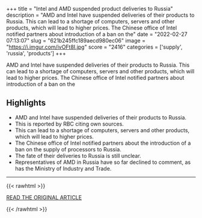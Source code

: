 +++
title = "Intel and AMD suspended product deliveries to Russia"
description = "AMD and Intel have suspended deliveries of their products to Russia. This can lead to a shortage of computers, servers and other products, which will lead to higher prices. The Chinese office of Intel notified partners about introduction of a ban on the"
date = "2022-02-27 07:13:07"
slug = "621b245ffc189aecd980ec06"
image = "https://i.imgur.com/ivOFt8I.jpg"
score = "2416"
categories = ['supply', 'russia', 'products']
+++

AMD and Intel have suspended deliveries of their products to Russia. This can lead to a shortage of computers, servers and other products, which will lead to higher prices. The Chinese office of Intel notified partners about introduction of a ban on the

## Highlights

- AMD and Intel have suspended deliveries of their products to Russia.
- This is reported by RBC citing own sources.
- This can lead to a shortage of computers, servers and other products, which will lead to higher prices.
- The Chinese office of Intel notified partners about the introduction of a ban on the supply of processors to Russia.
- The fate of their deliveries to Russia is still unclear.
- Representatives of AMD in Russia have so far declined to comment, as has the Ministry of Industry and Trade.

---

{{< rawhtml >}}
  <p class="article-category">
    <a target="_blank" href="https://www.aroged.com/2022/02/26/intel-and-amd-suspended-product-deliveries-to-russia/">READ THE ORIGINAL ARTICLE</a>
  </p>
{{< /rawhtml >}}
